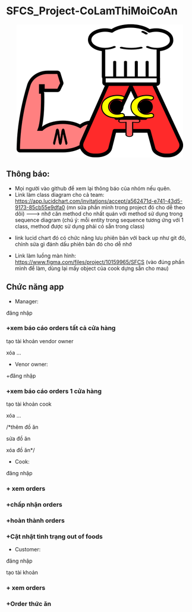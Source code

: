 # SFCS_Project-CoLamThiMoiCoAn

<p align='center'>
<img src='./images/logo.png' alt='Co Lam Thi Moi Co An Logo'/>
</p>

## Thông báo:
- Mọi người vào github để xem lại thông báo của nhóm nếu quên.
- Link làm class diagram cho cả team: https://app.lucidchart.com/invitations/accept/a562471d-e741-43d5-9173-85cb55e9dfa0  (mn sửa phần mình trong project đó cho dễ theo dõi) ---> nhớ căn method cho nhất quán với method sử dụng trong sequence diagram (chú ý: mỗi entity trong sequence tương ứng với 1 class, method được sử dụng phải có sẵn trong class)
+ link lucid chart đó có chức năng lưu phiên bản với back up như git đó, chỉnh sửa gì đánh dấu phiên bản đó cho dễ nhớ
- Link làm luồng màn hình: https://www.figma.com/files/project/10159965/SFCS (vào đúng phần mình để làm, dùng lại mấy object của cook dựng sẵn cho mau)

## Chức năng app
- Manager:

đăng nhập

### +xem báo cáo orders tất cả cửa hàng

tạo tài khoản vendor owner

xóa ...
- Venor owner:

+đăng nhập

### +xem báo cáo orders 1 cửa hàng

tạo tài khoản cook

xóa ...

/*thêm đồ ăn

sửa đồ ăn

xóa đồ ăn*/
- Cook:

đăng nhập

### + xem orders
### +chấp nhận orders
### +hoàn thành orders
### +Cật nhật tình trạng out of foods

- Customer:

đăng nhập

tạo tài khoản

### + xem  orders
### +Order thức ăn
